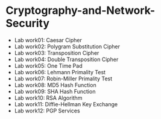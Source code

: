 # Cryptography-and-Network-Security
- Lab work01: Caesar Cipher
- Lab work02: Polygram Substitution Cipher
- Lab work03: Transposition Cipher
- Lab work04: Double Transposition Cipher
- Lab work05: One Time Pad
- Lab work06: Lehmann Primality Test
- Lab work07: Robin-Miller Primality Test
- Lab work08: MD5 Hash Function
- Lab work09: SHA Hash Function
- Lab work10: RSA Algorithm
- Lab work11: Diffie-Hellman Key Exchange
- Lab work12: PGP Services
